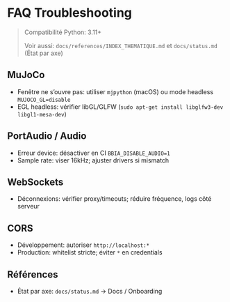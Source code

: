 # FAQ Troubleshooting

> Compatibilité Python: 3.11+
>
> Voir aussi: `docs/references/INDEX_THEMATIQUE.md` et `docs/status.md` (État par axe)

## MuJoCo
- Fenêtre ne s’ouvre pas: utiliser `mjpython` (macOS) ou mode headless `MUJOCO_GL=disable`
- EGL headless: vérifier libGL/GLFW (`sudo apt-get install libglfw3-dev libgl1-mesa-dev`)

## PortAudio / Audio
- Erreur device: désactiver en CI `BBIA_DISABLE_AUDIO=1`
- Sample rate: viser 16kHz; ajuster drivers si mismatch

## WebSockets
- Déconnexions: vérifier proxy/timeouts; réduire fréquence, logs côté serveur

## CORS
- Développement: autoriser `http://localhost:*`
- Production: whitelist stricte; éviter `*` en credentials

## Références
- État par axe: `docs/status.md` → Docs / Onboarding
